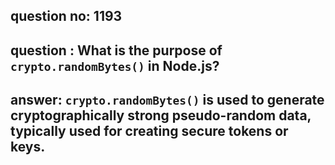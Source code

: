 
      
## question no: 1193

## question : What is the purpose of `crypto.randomBytes()` in Node.js?

## answer: `crypto.randomBytes()` is used to generate cryptographically strong pseudo-random data, typically used for creating secure tokens or keys.
      